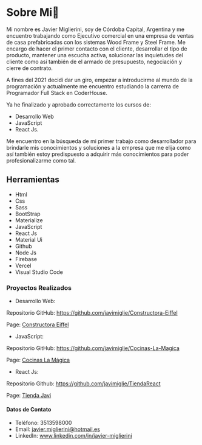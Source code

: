 # Sobre Mi👋

Mi nombre es Javier Miglierini, soy de Córdoba Capital, Argentina  y me encuentro trabajando como Ejecutivo comercial en una empresa de ventas de casa prefabricadas con los sistemas Wood Frame y Steel Frame. Me encargo de hacer el primer contacto con el cliente, desarrollar el tipo de producto, mantener una escucha activa, solucionar las inquietudes del cliente como así también de el armado de presupuesto, negociación y cierre de contrato.


A fines del 2021 decidí dar un giro, empezar a introducirme al mundo de la programación y actualmente me encuentro estudiando la carrerra de Programador Full Stack en CoderHouse.

Ya he finalizado y aprobado correctamente los cursos de:
- Desarrollo Web
- JavaScript
- React Js.

Me encuentro en la búsqueda de mi primer trabajo como desarrollador para brindarle mis conocimientos y soluciones a la empresa que me elija como así también estoy predispuesto a adquirir más conocimientos para poder profesionalizarme como tal.

## Herramientas

- Html
- Css
- Sass
- BootStrap
- Materialize
- JavaScript
- React Js
- Material Ui
- Github
- Node Js
- Firebase
- Vercel
- Visual Studio Code

### Proyectos Realizados

- Desarrollo Web:

Repositorio GitHub: https://github.com/javimiglie/Constructora-Eiffel

Page: [Constructora Eiffel](https://javimiglie.github.io/Constructora-Eiffel/)

- JavaScript:

Repositorio GitHub: https://github.com/javimiglie/Cocinas-La-Magica

Page: [Cocinas La Mágica](https://javimiglie.github.io/Cocinas-La-Magica/)

- React Js:

Repositorio Github: https://github.com/javimiglie/TiendaReact

Page: [Tienda Javi](https://tienda-react-blush.vercel.app/)


#### Datos de Contato
- Teléfono: 3513598000
- Email: javier.miglierini@hotmail.es
- LinkedIn: www.linkedin.com/in/javier-miglierini
